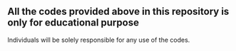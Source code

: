 ## All the codes provided above in this repository is only for educational purpose

Individuals will be solely responsible for any use of the codes.